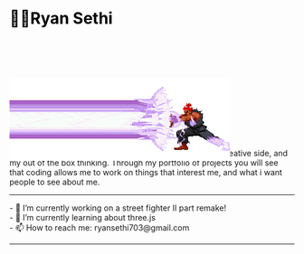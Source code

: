 ### <h1 style="color:black;">✌🏽Ryan Sethi </h1> <img src="akuma-gks.gif" style="-webkit-transform: scaleX(-1); transform: scaleX(-1); position: relative; top: 70px; padding: 0px; margin: 0px; background-color: transparent;">

**`Software Developer`**

Coding is a place where i can apply my logical brain, my creative side, and my out of the box thinking. Through my portfolio of projects you will see that coding allows me to work on things that interest me, and what i want people to see about me.

<hr>
- 🔭 I’m currently working on a street fighter II part remake!
<br>
- 🌱 I’m currently learning about three.js
<br>
- 📫 How to reach me: ryansethi703@gmail.com
<hr>

<!-- <img src="akuma-gks.gif"> -->

